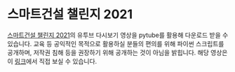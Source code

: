 # 스마트건설 챌린지 2021

[스마트건설 챌린지 2021](http://smartconstchallenge.com/main/?mc_code=1011)의 유투브 다시보기 영상을 pytube를 활용해 다운로드 받을 수 있습니다. 교육 등 공익적인 목적으로 활용하실 분들의 편의를 위해 파이썬 스크립트를 공개하며, 저작권 침해 등을 권장하기 위해 공개하는 것이 아님을 밝힙니다. 해당 영상은 이 [링크](http://www.smartconchallenge2021.co.kr/live/replay.php?category=005)에서 직접 보실 수 있습니다.
